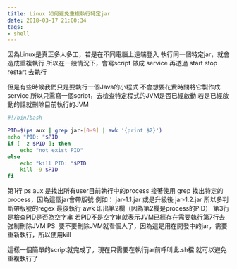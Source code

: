 ```yaml
---
title: Linux 如何避免重複執行特定jar
date: 2018-03-17 21:00:34
tags:
- shell
---
```


因為Linux是真正多人多工，若是在不同電腦上遠端登入
執行同一個特定jar，就會造成重複執行
所以在一般情況下，會寫script 做成 service
再透過 start stop restart 去執行

但是有些時候我們只是要執行一個Java的小程式
不會想要花費時間將它製作成 service 
所以只需寫一個script，去檢查特定程式的JVM是否已經啟動
若是已經啟動的話就刪除目前執行的JVM


```bash kill jar JVM, if exist .sh
#!/bin/bash

PID=$(ps aux | grep jar-[0-9] | awk '{print $2}')
echo "PID: "$PID
if [ -z $PID ]; then
	echo "not exist PID"
else
    echo "kill PID: "$PID
    kill -9 $PID
fi

```
<!-- more -->

第1行 ps aux 是找出所有user目前執行中的process
接著使用 grep 找出特定的process，因為這個jar會帶版號
例如： jar-1.1.jar 或是升級後 jar-1.2.jar
所以多判斷帶版號的regex
最後執行 awk 印出第2欄（因為第2欄是process的PID）
第3行是檢查PID是否為空字串
若PID不是空字串就表示JVM已經存在需要執行第7行去強制刪除JVM
PS: 要不要刪除JVM就看個人了，因為這是用在開發中的jar，需要重新執行，所以使用kill

這樣一個簡單的script就完成了，現在只需要在執行jar前呼叫此.sh檔
就可以避免重複執行了

